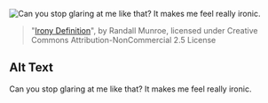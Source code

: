 ![Can you stop glaring at me like that? It makes me feel really ironic.](https://imgs.xkcd.com/comics/irony_definition.png)
> "[Irony Definition](https://xkcd.com/2008/)", by Randall Munroe, licensed under Creative Commons Attribution-NonCommercial 2.5 License

## Alt Text
Can you stop glaring at me like that? It makes me feel really ironic.
